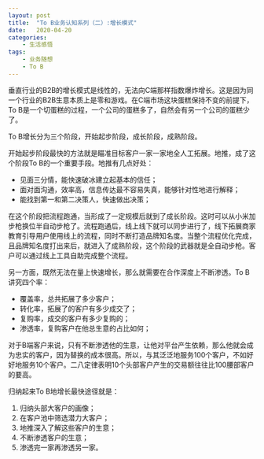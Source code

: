 ```yaml
---
layout: post
title:  "To B业务认知系列（二）:增长模式"
date:   2020-04-20
categories:
    - 生活感悟
tags:
    - 业务随想
    - To B
---
```


垂直行业的B2B的增长模式是线性的，无法向C端那样指数爆炸增长。这是因为同一个行业的B2B生意本质上是零和游戏。在C端市场这块蛋糕保持不变的前提下，To B是一个切蛋糕的过程，一个公司的蛋糕多了，自然会有另一个公司的蛋糕少了。  
  
To B增长分为三个阶段，开始起步阶段，成长阶段，成熟阶段。  
  
开始起步阶段最快的方法就是瞄准目标客户一家一家地全人工拓展。地推，成了这个阶段To B的一个重要手段。地推有几点好处：
- 见面三分情，能快速破冰建立起基本的信任；  
- 面对面沟通，效率高，信息传达最不容易失真，能够针对性地进行解释；  
- 能找到第一和第二决策人，快速做出决策； 
   
在这个阶段把流程跑通，当形成了一定规模后就到了成长阶段。这时可以从小米加步枪换位半自动步枪了。流程跑通后，线上线下就可以同步进行了，线下拓展商家教育引导用户使用线上的流程，同时不断打造品牌知名度。当整个流程优化完成，且品牌知名度打出来后，就进入了成熟阶段，这个阶段的武器就是全自动步枪。客户可以通过线上工具自助完成整个流程。    
  
另一方面，既然无法在量上快速增长，那么就需要在合作深度上不断渗透。To B讲究四个率：
- 覆盖率，总共拓展了多少客户；  
- 转化率，拓展了的客户有多少成交了；  
- 复购率，成交的客户有多少复购的；  
- 渗透率，复购客户在他总生意的占比如何；  

对于B端客户来说，只有不断渗透他的生意，让他对平台产生依赖，那么他就会成为忠实的客户，因为替换的成本很高。所以，与其泛泛地服务100个客户，不如好好地服务10个客户。二八定律表明10个头部客户产生的交易额往往比100腰部客户的要高。  
  
归纳起来To B地增长最快途径就是：  
1. 归纳头部大客户的画像；  
2. 在客户池中筛选潜力大客户；  
3. 地推深入了解这些客户的生意；  
4. 不断渗透客户的生意；  
5. 渗透完一家再渗透另一家。




